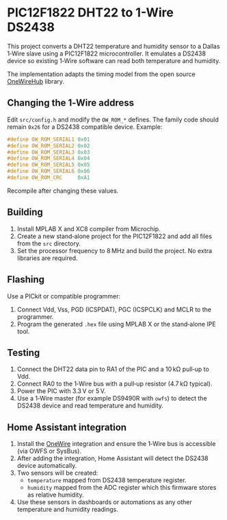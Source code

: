 # PIC12F1822 DHT22 to 1-Wire DS2438

This project converts a DHT22 temperature and humidity sensor to a Dallas 1‑Wire slave using a PIC12F1822 microcontroller. It emulates a DS2438 device so existing 1‑Wire software can read both temperature and humidity.

The implementation adapts the timing model from the open source [OneWireHub](https://github.com/orgua/OneWireHub) library.

## Changing the 1‑Wire address

Edit `src/config.h` and modify the `OW_ROM_*` defines. The family code should remain `0x26` for a DS2438 compatible device. Example:

```c
#define OW_ROM_SERIAL1 0x01
#define OW_ROM_SERIAL2 0x02
#define OW_ROM_SERIAL3 0x03
#define OW_ROM_SERIAL4 0x04
#define OW_ROM_SERIAL5 0x05
#define OW_ROM_SERIAL6 0x06
#define OW_ROM_CRC     0xA1
```

Recompile after changing these values.

## Building

1. Install MPLAB X and XC8 compiler from Microchip.
2. Create a new stand‑alone project for the PIC12F1822 and add all files from the `src` directory.
3. Set the processor frequency to 8 MHz and build the project. No extra libraries are required.

## Flashing

Use a PICkit or compatible programmer:

1. Connect Vdd, Vss, PGD (ICSPDAT), PGC (ICSPCLK) and MCLR to the programmer.
2. Program the generated `.hex` file using MPLAB X or the stand‑alone IPE tool.

## Testing

1. Connect the DHT22 data pin to RA1 of the PIC and a 10 kΩ pull‑up to Vdd.
2. Connect RA0 to the 1‑Wire bus with a pull‑up resistor (4.7 kΩ typical).
3. Power the PIC with 3.3 V or 5 V.
4. Use a 1‑Wire master (for example DS9490R with `owfs`) to detect the DS2438 device and read temperature and humidity.

## Home Assistant integration

1. Install the [OneWire](https://www.home-assistant.io/integrations/onewire/) integration and ensure the 1‑Wire bus is accessible (via OWFS or SysBus).
2. After adding the integration, Home Assistant will detect the DS2438 device automatically.
3. Two sensors will be created:
   - `temperature` mapped from DS2438 temperature register.
   - `humidity` mapped from the ADC register which this firmware stores as relative humidity.
4. Use these sensors in dashboards or automations as any other temperature and humidity readings.

